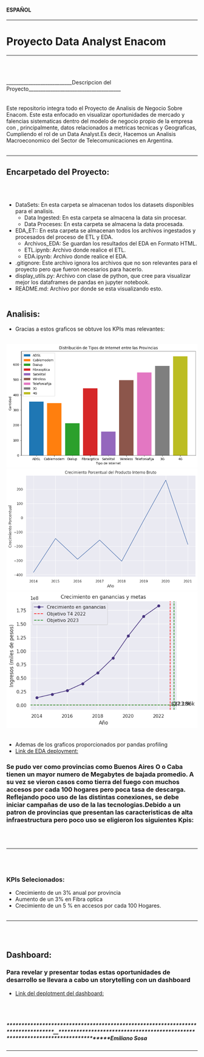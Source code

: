 #### ESPAÑOL

---

# Proyecto Data Analyst Enacom

---

<br></br>

<div style="text-align: left; float: left;">___________________________Descripcion del Proyecto______________________________________</div>

<br></br>
<br></br>
Este repositorio integra todo el Proyecto de Analisis de Negocio Sobre Enacom. Este esta enfocado en visualizar oportunidades de mercado y falencias sistematicas dentro del modelo de negocio propio de la empresa con , principalmente, datos relacionados a metricas tecnicas y Geograficas, Cumpliendo el rol de un Data Analyst.Es decir, Hacemos un Analisis Macroeconomico del Sector de Telecomunicaciones en Argentina.
<br></br>

---

## Encarpetado del Proyecto:

<br></br>

- DataSets: En esta carpeta se almacenan todos los datasets disponibles para el analisis.
  - Data Ingested: En esta carpeta se almacena la data sin procesar.
  - Data Proceses: En esta carpeta se almacena la data procesada.
- EDA_ET:: En esta carpeta se almacenan todos los archivos ingestados y procesados del proceso de ETL y EDA.
  - Archivos_EDA: Se guardan los resultados del EDA en Formato HTML.
  - ETL.ipynb: Archivo donde realice el ETL.
  - EDA.ipynb: Archivo donde realice el EDA.
- .gitignore: Este archivo ignora los archivos que no son relevantes para el proyecto pero que fueron necesarios para hacerlo.
- display_utils.py: Archivo con clase de python, que cree para visualizar mejor los dataframes de pandas en jupyter notebook.
- README.md: Archivo por donde se esta visualizando esto.
  <br></br>

## Analisis:

- Gracias a estos graficos se obtuve los KPIs mas relevantes:
  <br></br>

![grapghi](src/output.png)
![grapghi](src/output2.png)
![grapghi](src/output3.png)
<br></br>

- Ademas de los graficos proporcionados por pandas profiling
- [Link de EDA deployment: ](https://eda-visualizar.onrender.com/#sample)

### Se pudo ver como provincias como Buenos Aires O o Caba tienen un mayor numero de Megabytes de bajada promedio. A su vez se vieron casos como tierra del fuego con muchos accesos por cada 100 hogares pero poca tasa de descarga. Reflejando poco uso de las distintas conexiones, se debe iniciar campañas de uso de la las tecnologias.Debido a un patron de provincias que presentan las caracteristicas de alta infraestructura pero poco uso se eligieron los siguientes Kpis:

<br></br>

---

<br></br>

### KPIs Selecionados:

- Crecimiento de un 3% anual por provincia
- Aumento de un 3% en Fibra optica
- Crecimiento de un 5 % en accesos por cada 100 Hogares.
  <br></br>

---
<br></br>

## Dashboard:

### Para revelar y presentar todas estas oportunidades de desarrollo se llevara a cabo un storytelling con un dashboard

- [Link del deplotment del dashboard: ](https://dashboard-emiliano-sosa-streamlit.onrender.com)

<br></br>

##### ********************************************************************************\_\_********************************************************************************Emiliano Sosa

---
